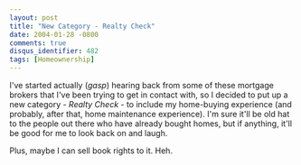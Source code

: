 ```yaml
---
layout: post
title: "New Category - Realty Check"
date: 2004-01-28 -0800
comments: true
disqus_identifier: 482
tags: [Homeownership]
---
```

I've started actually (*gasp*) hearing back from some of these mortgage
brokers that I've been trying to get in contact with, so I decided to
put up a new category - *Realty Check* - to include my home-buying
experience (and probably, after that, home maintenance experience). I'm
sure it'll be old hat to the people out there who have already bought
homes, but if anything, it'll be good for me to look back on and laugh.
 
 Plus, maybe I can sell book rights to it. Heh.
